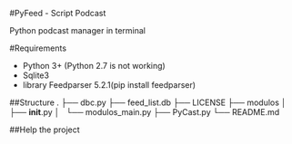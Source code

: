 
#PyFeed - Script Podcast

Python podcast manager in terminal

#Requirements

- Python 3+ (Python 2.7 is not working) 
- Sqlite3
- library Feedparser 5.2.1(pip install feedparser)

##Structure
.
├── dbc.py
├── feed_list.db
├── LICENSE
├── modulos
│   ├── __init__.py
│   └── modulos_main.py
├── PyCast.py
└── README.md

##Help the project

